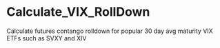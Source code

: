 # Calculate_VIX_RollDown
Calculate futures contango rolldown for popular 30 day avg maturity VIX ETFs such as SVXY and XIV
